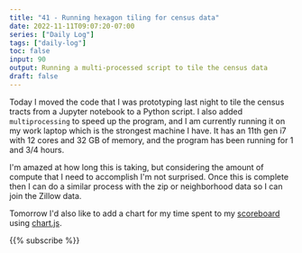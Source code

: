 ```yaml
---
title: "41 - Running hexagon tiling for census data"
date: 2022-11-11T09:07:20-07:00
series: ["Daily Log"]
tags: ["daily-log"]
toc: false
input: 90
output: Running a multi-processed script to tile the census data
draft: false
---
```

Today I moved the code that I was prototyping last night to tile the census tracts from a Jupyter notebook to a Python script. I also added `multiprocessing` to speed up the program, and I am currently running it on my work laptop which is the strongest machine I have. It has an 11th gen i7 with 12 cores and 32 GB of memory, and the program has been running for 1 and 3/4 hours.

I'm amazed at how long this is taking, but considering the amount of compute that I need to accomplish I'm not surprised. Once this is complete then I can do a similar process with the zip or neighborhood data so I can join the Zillow data.

Tomorrow I'd also like to add a chart for my time spent to my [scoreboard](../../scoreboard/) using [chart.js](https://www.chartjs.org/docs/latest/).

{{% subscribe %}}
